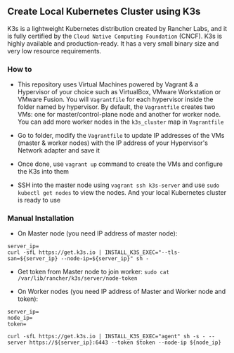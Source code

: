 ## Create Local Kubernetes Cluster using K3s
K3s is a lightweight Kubernetes distribution created by Rancher Labs, and it is fully certified by the `Cloud Native Computing Foundation` (CNCF). K3s is highly available and production-ready. It has a very small binary size and very low resource requirements.

### How to
- This repository uses Virtual Machines powered by Vagrant & a Hypervisor of your choice such as VirtualBox, VMware Workstation or VMware Fusion. You will `Vagrantfile` for each hypervisor inside the folder named by hypervisor. By default, the `Vagrantfile` creates two VMs: one for master/control-plane node and another for worker node. You can add more worker nodes in the `k3s_cluster` map in `Vagrantfile`

- Go to folder, modify the `Vagrantfile` to update IP addresses of the VMs (master & worker nodes) with the IP address of your Hypervisor's Network adapter and save it

- Once done, use `vagrant up` command to create the VMs and configure the K3s into them

- SSH into the master node using `vagrant ssh k3s-server` and use `sudo kubectl get nodes` to view the nodes. And your local Kubernetes cluster is ready to use


### Manual Installation
- On Master node (you need IP address of master node):
```
server_ip=
curl -sfL https://get.k3s.io | INSTALL_K3S_EXEC="--tls-san=${server_ip} --node-ip=${server_ip}" sh -
```

- Get token from Master node to join worker: `sudo cat /var/lib/rancher/k3s/server/node-token`

- On Worker nodes (you need IP address of Master and Worker node and token):
```
server_ip=
node_ip=
token=

curl -sfL https://get.k3s.io | INSTALL_K3S_EXEC="agent" sh -s - --server https://${server_ip}:6443 --token $token --node-ip ${node_ip}
```

